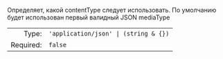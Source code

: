 Определяет, какой contentType следует использовать.
По умолчанию будет использован первый валидный JSON mediaType

|           |                                       |
|----------:|:--------------------------------------|
|     Type: | `'application/json' \| (string & {})` |
| Required: | `false`                               |

